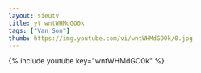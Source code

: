 ```yaml
--- 
layout: sieutv
title: yt wntWHMdGO0k
tags: ["Van Son"]
thumb: https://img.youtube.com/vi/wntWHMdGO0k/0.jpg
---
```

{% include youtube key="wntWHMdGO0k" %} 
